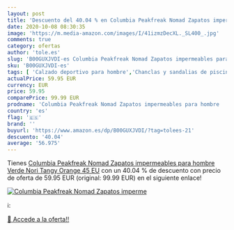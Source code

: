 ```yaml
---
layout: post
title: 'Descuento del 40.04 % en Columbia Peakfreak Nomad Zapatos imperme'
date: 2020-10-08 08:30:35
image: 'https://m.media-amazon.com/images/I/41izmzDecXL._SL400_.jpg'
comments: true
category: ofertas
author: 'tole.es'
slug: 'B00GUXJVDI-es Columbia Peakfreak Nomad Zapatos impermeables para hombre...'
sku: 'B00GUXJVDI-es'
tags: [ 'Calzado deportivo para hombre','Chanclas y sandalias de piscina para hombre','Sandalias de vestir para hombre','Zapatillas y calzado deportivo para hombre','Zapatos','Zapatos para hombre','Zapatos y complementos','zapatos', ]
actualPrice: 59.95 EUR
currency: EUR
price: 59.95
comparePrice: 99.99 EUR
prodname: 'Columbia Peakfreak Nomad Zapatos impermeables para hombre   Verde Nori  Tangy Orange   45 EU'
country: 'es'
flag: '🇪🇸'
brand: ''
buyurl: 'https://www.amazon.es/dp/B00GUXJVDI/?tag=tolees-21'
descuento: '40.04'
average: '56.975'
---
```


Tienes [Columbia Peakfreak Nomad Zapatos impermeables para hombre   Verde Nori  Tangy Orange   45 EU](https://www.amazon.es/dp/B00GUXJVDI/?tag=tolees-21) con un 40.04 % de descuento con precio de oferta de 59.95 EUR (original: 99.99 EUR) en el siguiente enlace!

[![Columbia Peakfreak Nomad Zapatos imperme](https://m.media-amazon.com/images/I/41izmzDecXL._SL400_.jpg)](https://www.amazon.es/dp/B00GUXJVDI/?tag=tolees-21)

ℹ️:


[🛒 Accede a la oferta!!](https://www.amazon.es/dp/B00GUXJVDI/?tag=tolees-21)
